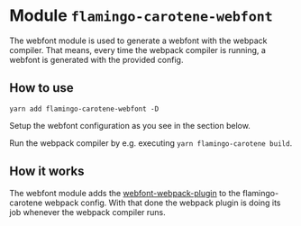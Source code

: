 # Module `flamingo-carotene-webfont`
The webfont module is used to generate a webfont with the webpack compiler. That means, every time the webpack compiler
is running, a webfont is generated with the provided config.

## How to use
```
yarn add flamingo-carotene-webfont -D
```
Setup the webfont configuration as you see in the section below.

Run the webpack compiler by e.g. executing `yarn flamingo-carotene build`.

## How it works
The webfont module adds the [webfont-webpack-plugin](https://github.com/itgalaxy/webfont-webpack-plugin) to the
flamingo-carotene webpack config. With that done the webpack plugin is doing its job whenever the webpack compiler runs.

